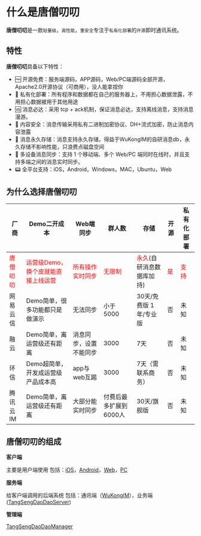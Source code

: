 # 什么是唐僧叨叨

**唐僧叨叨**是一款`轻量级`，`高性能`，`重安全`专注于`私有化部署`的`开源`即时通讯系统。

## 特性

**唐僧叨叨**具备以下特性：

- 🆓 开源免费：服务端源码，APP源码，Web/PC端源码全部开源，Apache2.0开源协议（可商用），没人能拿捏你
- 🔏 私有化部署：所有程序和数据都在自己的服务器上，不用担心数据泄露，不用担心数据被用于其他用途
- 🆚 消息必达：采用 tcp + ack机制，保证消息必达，支持离线消息，支持消息漫游。
- 🔐 内容安全：消息传输采用私有二进制加密协议、DH+流式加密，防止消息内容泄露
- 💽 消息永久存储：消息支持永久存储，得益于WuKongIM的自研消息db，永久存储不影响性能，只浪费点磁盘空间
- 📱 多设备消息同步：支持 1 个移动端、多个 Web/PC 端同时在线时，并且支持多端之间的消息实时同步。
- 📟 全平台支持：iOS，Android，Windows，MAC，Ubuntu，Web


## 为什么选择唐僧叨叨

厂商 | Demo二开成本 | Web端同步 | 群人数 | 存储 | 开源 | 私有化部署
---|--- |--- |--- |---  |--- |---
<label style="color:red">唐僧叨叨</label> | <label style="color:red">运营级Demo，换个皮就能直接上线运营</label> | <label style="color:red">所有操作实时同步 </label> | <label style="color:red">无限制</label>  | <label style="color:red">永久</label>(自研消息数据库加持) | <label style="color:red">是 </label> | <label style="color:red">支持 </label>
网易云信  | Demo简单，很多功能都只是做演示 | 无法同步 | 小于5000  | 30天/免费版 1年/专业版 | 否 | 未知
融云  | Demo简单，离运营级还有距离 | 消息同步，设置不能同步 | 3000 | 7天 | 否 | 未知
环信  | Demo超简单，开发成运营级产品成本高 | app与web互踢  | 3000 | 7天（需联系商务） | 否 | 未知
腾讯云IM | Demo简单，离运营级还有距离  | 大部分能实时同步 | 付费后最多扩展到6000人 | 30天/旗舰版 | 否 | 未知

## 唐僧叨叨的组成

**客户端**

主要是用户端使用 包括：[iOS](https://github.com/TangSengDaoDao/TangSengDaoDaoiOS)，[Android](https://github.com/TangSengDaoDao/TangSengDaoDaoAndroid)，[Web](https://github.com/TangSengDaoDao/TangSengDaoDaoWeb)，[PC](https://github.com/TangSengDaoDao/TangSengDaoDaoWeb)

**服务端**

给客户端调用的后端系统 包括：通讯端（[WuKongIM](https://github.com/WuKongIM/WuKongIM)），业务端([TangSengDaoDaoServer](https://github.com/TangSengDaoDao/TangSengDaoDaoServer))

**管理端**

[TangSengDaoDaoManager](https://github.com/TangSengDaoDao/TangSengDaoDaoManager)
